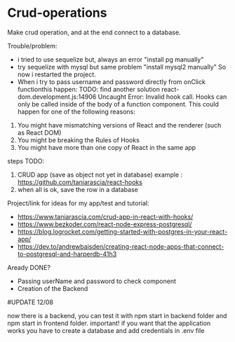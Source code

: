 # Crud-operations

Make crud operation, and at the end connect to a database.

Trouble/problem:

- i tried to use sequelize but, always an error "install pg manually"
- try sequelize with mysql but same problem "install mysql2 manually"
So now i restarted the project.
- When i try to pass username and password directly from onClick functionthis happen: 
TODO: find another solution
react-dom.development.js:14906 Uncaught Error: Invalid hook call. Hooks can only be called inside of the body of a function component. This could happen for one of the following reasons:
1. You might have mismatching versions of React and the renderer (such as React DOM)
2. You might be breaking the Rules of Hooks
3. You might have more than one copy of React in the same app

steps TODO:

1. CRUD app (save as object not yet in database) example : https://github.com/taniarascia/react-hooks
2. when all is ok, save the row in a database

Project/link for ideas for my app/test and tutorial:

- https://www.taniarascia.com/crud-app-in-react-with-hooks/
- https://www.bezkoder.com/react-node-express-postgresql/
- https://blog.logrocket.com/getting-started-with-postgres-in-your-react-app/
- https://dev.to/andrewbaisden/creating-react-node-apps-that-connect-to-postgresql-and-harperdb-41h3


Aready DONE?

- Passing userName and password to check component
- Creation of the Backend


#UPDATE 12/08

now there is a backend, you can test it with npm start in backend folder
and npm start in frontend folder.
important! if you want that the application works you have to create a database and add credentials in .env file
